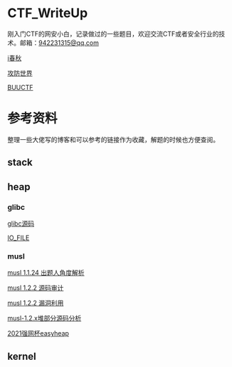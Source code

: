 # CTF_WriteUp

刚入门CTF的网安小白，记录做过的一些题目，欢迎交流CTF或者安全行业的技术。邮箱：942231315@qq.com

[i春秋](https://www.ichunqiu.com/battalion/)

[攻防世界](https://adworld.xctf.org.cn/)

[BUUCTF](https://buuoj.cn/)


# 参考资料
整理一些大佬写的博客和可以参考的链接作为收藏，解题的时候也方便查阅。

## stack

## heap

### glibc

[glibc源码](https://elixir.bootlin.com/glibc/glibc-2.23/source)

[IO_FILE](https://ray-cp.github.io/archivers/IO_FILE_arbitrary_read_write)

### musl

[musl 1.1.24 出题人角度解析](https://www.anquanke.com/post/id/202253#h2-9)

[musl 1.2.2 源码审计](https://www.anquanke.com/post/id/241101)

[musl 1.2.2 漏洞利用](https://www.anquanke.com/post/id/241104)

[musl-1.2.x堆部分源码分析](https://www.anquanke.com/post/id/246929)

[2021强网杯easyheap](https://www.anquanke.com/post/id/248411)


## kernel

